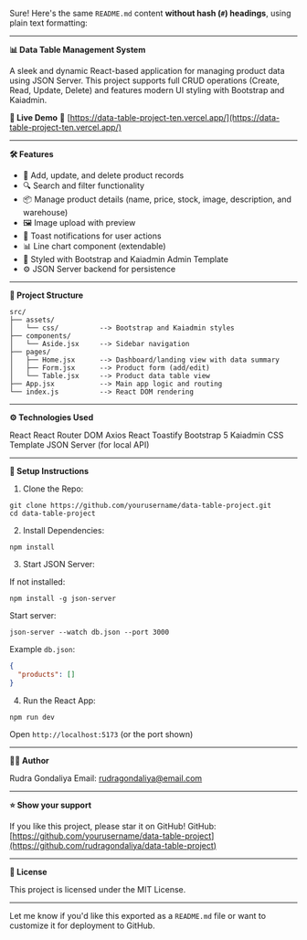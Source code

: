 Sure! Here's the same `README.md` content **without hash (`#`) headings**, using plain text formatting:

---

**📊 Data Table Management System**

A sleek and dynamic React-based application for managing product data using JSON Server. This project supports full CRUD operations (Create, Read, Update, Delete) and features modern UI styling with Bootstrap and Kaiadmin.

**🚀 Live Demo**
🔗 [https://data-table-project-ten.vercel.app/](https://data-table-project-ten.vercel.app/)

---

**🛠 Features**

* 📝 Add, update, and delete product records
* 🔍 Search and filter functionality
* 📦 Manage product details (name, price, stock, image, description, and warehouse)
* 🖼 Image upload with preview
* 💬 Toast notifications for user actions
* 📊 Line chart component (extendable)
* 🎨 Styled with Bootstrap and Kaiadmin Admin Template
* ⚙ JSON Server backend for persistence

---

**📂 Project Structure**

```
src/
├── assets/
│   └── css/          --> Bootstrap and Kaiadmin styles
├── components/
│   └── Aside.jsx     --> Sidebar navigation
├── pages/
│   ├── Home.jsx      --> Dashboard/landing view with data summary
│   ├── Form.jsx      --> Product form (add/edit)
│   └── Table.jsx     --> Product data table view
├── App.jsx           --> Main app logic and routing
└── index.js          --> React DOM rendering
```

---

**⚙ Technologies Used**

React
React Router DOM
Axios
React Toastify
Bootstrap 5
Kaiadmin CSS Template
JSON Server (for local API)

---

**🧪 Setup Instructions**

1. Clone the Repo:

```
git clone https://github.com/yourusername/data-table-project.git
cd data-table-project
```

2. Install Dependencies:

```
npm install
```

3. Start JSON Server:

If not installed:

```
npm install -g json-server
```

Start server:

```
json-server --watch db.json --port 3000
```

Example `db.json`:

```json
{
  "products": []
}
```

4. Run the React App:

```
npm run dev
```

Open `http://localhost:5173` (or the port shown)

---

**🧑‍💻 Author**

Rudra Gondaliya
Email: [rudragondaliya@email.com](mailto:rudragondaliya@email.com)

---

**⭐️ Show your support**

If you like this project, please star it on GitHub!
GitHub: [https://github.com/yourusername/data-table-project](https://github.com/rudragondaliya/data-table-project)

---

**📃 License**

This project is licensed under the MIT License.

---

Let me know if you'd like this exported as a `README.md` file or want to customize it for deployment to GitHub.
